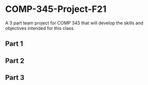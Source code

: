 # COMP-345-Project-F21
A 3 part team project for COMP 345 that will develop the skills and objectives intended for this class. 

## Part 1 
## Part 2 
## Part 3 
